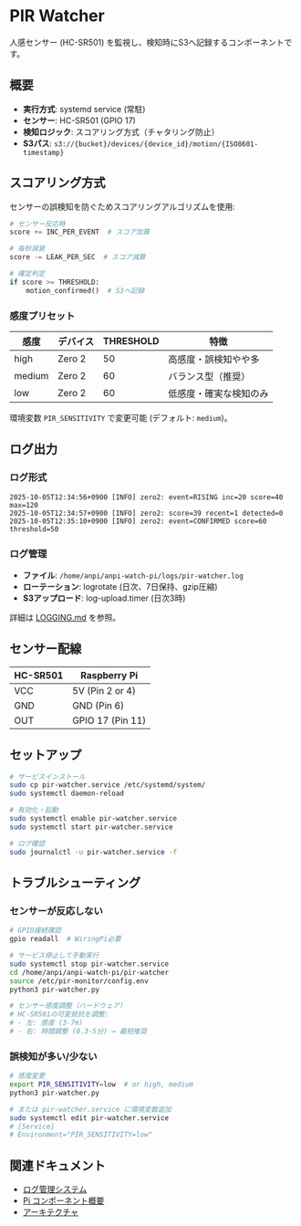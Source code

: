 # PIR Watcher

人感センサー (HC-SR501) を監視し、検知時にS3へ記録するコンポーネントです。

## 概要

- **実行方式**: systemd service (常駐)
- **センサー**: HC-SR501 (GPIO 17)
- **検知ロジック**: スコアリング方式（チャタリング防止）
- **S3パス**: `s3://{bucket}/devices/{device_id}/motion/{ISO8601-timestamp}`

## スコアリング方式

センサーの誤検知を防ぐためスコアリングアルゴリズムを使用:

```python
# センサー反応時
score += INC_PER_EVENT  # スコア加算

# 毎秒減衰
score -= LEAK_PER_SEC  # スコア減算

# 確定判定
if score >= THRESHOLD:
    motion_confirmed()  # S3へ記録
```

### 感度プリセット

| 感度   | デバイス | THRESHOLD | 特徴                   |
| ------ | -------- | --------- | ---------------------- |
| high   | Zero 2   | 50        | 高感度・誤検知やや多   |
| medium | Zero 2   | 60        | バランス型（推奨）     |
| low    | Zero 2   | 60        | 低感度・確実な検知のみ |

環境変数 `PIR_SENSITIVITY` で変更可能 (デフォルト: `medium`)。

## ログ出力

### ログ形式

```
2025-10-05T12:34:56+0900 [INFO] zero2: event=RISING inc=20 score=40 max=120
2025-10-05T12:34:57+0900 [INFO] zero2: score=39 recent=1 detected=0
2025-10-05T12:35:10+0900 [INFO] zero2: event=CONFIRMED score=60 threshold=50
```

### ログ管理

- **ファイル**: `/home/anpi/anpi-watch-pi/logs/pir-watcher.log`
- **ローテーション**: logrotate (日次、7日保持、gzip圧縮)
- **S3アップロード**: log-upload.timer (日次3時)

詳細は [LOGGING.md](../LOGGING.md) を参照。

## センサー配線

| HC-SR501 | Raspberry Pi     |
| -------- | ---------------- |
| VCC      | 5V (Pin 2 or 4)  |
| GND      | GND (Pin 6)      |
| OUT      | GPIO 17 (Pin 11) |

## セットアップ

```bash
# サービスインストール
sudo cp pir-watcher.service /etc/systemd/system/
sudo systemctl daemon-reload

# 有効化・起動
sudo systemctl enable pir-watcher.service
sudo systemctl start pir-watcher.service

# ログ確認
sudo journalctl -u pir-watcher.service -f
```

## トラブルシューティング

### センサーが反応しない

```bash
# GPIO接続確認
gpio readall  # WiringPi必要

# サービス停止して手動実行
sudo systemctl stop pir-watcher.service
cd /home/anpi/anpi-watch-pi/pir-watcher
source /etc/pir-monitor/config.env
python3 pir-watcher.py

# センサー感度調整（ハードウェア）
# HC-SR501の可変抵抗を調整:
# - 左: 感度 (3-7m)
# - 右: 時間調整 (0.3-5分) → 最短推奨
```

### 誤検知が多い/少ない

```bash
# 感度変更
export PIR_SENSITIVITY=low  # or high, medium
python3 pir-watcher.py

# または pir-watcher.service に環境変数追加
sudo systemctl edit pir-watcher.service
# [Service]
# Environment="PIR_SENSITIVITY=low"
```

## 関連ドキュメント

- [ログ管理システム](../LOGGING.md)
- [Pi コンポーネント概要](../README.md)
- [アーキテクチャ](../../docs/ARCHITECTURE.md)

